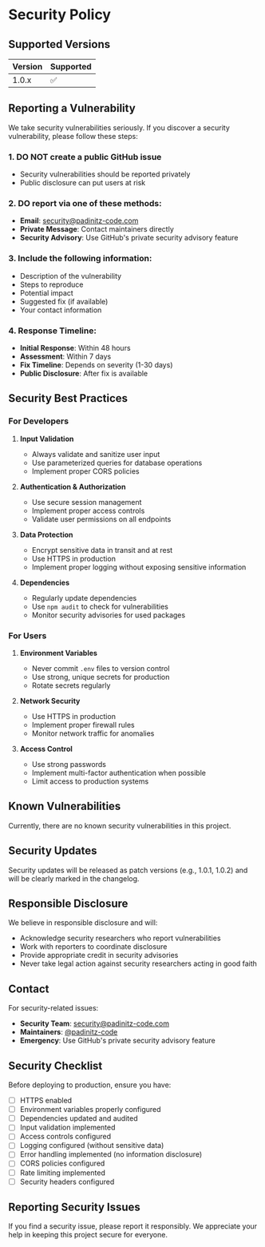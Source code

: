 # Security Policy

## Supported Versions

| Version | Supported          |
| ------- | ------------------ |
| 1.0.x   | :white_check_mark: |

## Reporting a Vulnerability

We take security vulnerabilities seriously. If you discover a security vulnerability, please follow these steps:

### 1. **DO NOT** create a public GitHub issue
- Security vulnerabilities should be reported privately
- Public disclosure can put users at risk

### 2. **DO** report via one of these methods:
- **Email**: [security@padinitz-code.com](mailto:security@padinitz-code.com)
- **Private Message**: Contact maintainers directly
- **Security Advisory**: Use GitHub's private security advisory feature

### 3. **Include** the following information:
- Description of the vulnerability
- Steps to reproduce
- Potential impact
- Suggested fix (if available)
- Your contact information

### 4. **Response Timeline:**
- **Initial Response**: Within 48 hours
- **Assessment**: Within 7 days
- **Fix Timeline**: Depends on severity (1-30 days)
- **Public Disclosure**: After fix is available

## Security Best Practices

### For Developers

1. **Input Validation**
   - Always validate and sanitize user input
   - Use parameterized queries for database operations
   - Implement proper CORS policies

2. **Authentication & Authorization**
   - Use secure session management
   - Implement proper access controls
   - Validate user permissions on all endpoints

3. **Data Protection**
   - Encrypt sensitive data in transit and at rest
   - Use HTTPS in production
   - Implement proper logging without exposing sensitive information

4. **Dependencies**
   - Regularly update dependencies
   - Use `npm audit` to check for vulnerabilities
   - Monitor security advisories for used packages

### For Users

1. **Environment Variables**
   - Never commit `.env` files to version control
   - Use strong, unique secrets for production
   - Rotate secrets regularly

2. **Network Security**
   - Use HTTPS in production
   - Implement proper firewall rules
   - Monitor network traffic for anomalies

3. **Access Control**
   - Use strong passwords
   - Implement multi-factor authentication when possible
   - Limit access to production systems

## Known Vulnerabilities

Currently, there are no known security vulnerabilities in this project.

## Security Updates

Security updates will be released as patch versions (e.g., 1.0.1, 1.0.2) and will be clearly marked in the changelog.

## Responsible Disclosure

We believe in responsible disclosure and will:
- Acknowledge security researchers who report vulnerabilities
- Work with reporters to coordinate disclosure
- Provide appropriate credit in security advisories
- Never take legal action against security researchers acting in good faith

## Contact

For security-related issues:
- **Security Team**: [security@padinitz-code.com](mailto:security@padinitz-code.com)
- **Maintainers**: [@padinitz-code](https://github.com/padinitz-code)
- **Emergency**: Use GitHub's private security advisory feature

## Security Checklist

Before deploying to production, ensure you have:

- [ ] HTTPS enabled
- [ ] Environment variables properly configured
- [ ] Dependencies updated and audited
- [ ] Input validation implemented
- [ ] Access controls configured
- [ ] Logging configured (without sensitive data)
- [ ] Error handling implemented (no information disclosure)
- [ ] CORS policies configured
- [ ] Rate limiting implemented
- [ ] Security headers configured

## Reporting Security Issues

If you find a security issue, please report it responsibly. We appreciate your help in keeping this project secure for everyone.
